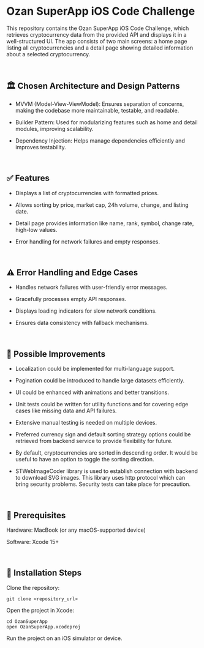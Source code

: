 # Ozan SuperApp iOS Code Challenge

This repository contains the Ozan SuperApp iOS Code Challenge, which retrieves cryptocurrency data from the provided API and displays it in a well-structured UI. The app consists of two main screens: a home page listing all cryptocurrencies and a detail page showing detailed information about a selected cryptocurrency.

<br>

## 🏛 Chosen Architecture and Design Patterns

* MVVM (Model-View-ViewModel): Ensures separation of concerns, making the codebase more maintainable, testable, and readable.

* Builder Pattern: Used for modularizing features such as home and detail modules, improving scalability.

* Dependency Injection: Helps manage dependencies efficiently and improves testability.

<br>

## ✅ Features

* Displays a list of cryptocurrencies with formatted prices.

* Allows sorting by price, market cap, 24h volume, change, and listing date.

* Detail page provides information like name, rank, symbol, change rate, high-low values.

* Error handling for network failures and empty responses.


<br>

## ⚠️ Error Handling and Edge Cases

* Handles network failures with user-friendly error messages.

* Gracefully processes empty API responses.

* Displays loading indicators for slow network conditions.

* Ensures data consistency with fallback mechanisms.

<br>

## 🚀 Possible Improvements

* Localization could be implemented for multi-language support.

* Pagination could be introduced to handle large datasets efficiently.

* UI could be enhanced with animations and better transitions.

* Unit tests could be written for utility functions and for covering edge cases like missing data and API failures.
  
* Extensive manual testing is needed on multiple devices.

* Preferred currency sign and default sorting strategy options could be retrieved from backend service to provide flexibility for future.

* By default, cryptocurrencies are sorted in descending order. It would be useful to have an option to toggle the sorting direction.

* STWebImageCoder library is used to establish connection with backend to download SVG images. This library uses http protocol which can bring security problems. Security tests can take place for precaution.

<br>

## 📌 Prerequisites

Hardware: MacBook (or any macOS-supported device)

Software: Xcode 15+

<br>

## 🔧 Installation Steps

Clone the repository:
```
git clone <repository_url>
```

Open the project in Xcode:
```
cd OzanSuperApp
open OzanSuperApp.xcodeproj
```

Run the project on an iOS simulator or device.
